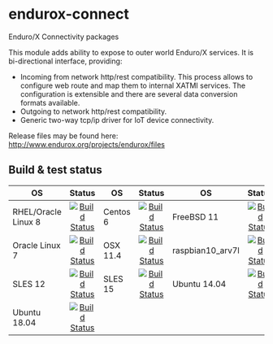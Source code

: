 # endurox-connect
Enduro/X Connectivity packages

This module adds ability to expose to outer world Enduro/X services. It is bi-directional interface, providing:

* Incoming from network http/rest compatibility. This process allows to configure web route and map them to internal XATMI services. The configuration is extensible and there are several data conversion formats available.
* Outgoing to network http/rest compatibility.
* Generic two-way tcp/ip driver for IoT device connectivity.

Release files may be found here: http://www.endurox.org/projects/endurox/files

## Build & test status

| OS   |      Status      | OS       |      Status   |OS       |      Status   |
|----------|:-------------:|----------|:-------------:|----------|:-------------:|
|RHEL/Oracle Linux 8| [![Build Status](http://www.silodev.com:9090/jenkins/buildStatus/icon?job=endurox-connect-ol8)](http://www.silodev.com:9090/jenkins/job/endurox-connect-ol8/) | Centos 6|[![Build Status](http://www.silodev.com:9090/jenkins/buildStatus/icon?job=endurox-connect-centos6)](http://www.silodev.com:9090/jenkins/job/endurox-connect-centos6/)|FreeBSD 11|[![Build Status](http://www.silodev.com:9090/jenkins/buildStatus/icon?job=endurox-connect-freebsd11)](http://www.silodev.com:9090/jenkins/job/endurox-connect-freebsd11/)|
|Oracle Linux 7|[![Build Status](http://www.silodev.com:9090/jenkins/buildStatus/icon?job=endurox-connect-ol7)](http://www.silodev.com:9090/jenkins/job/endurox-connect-ol7/)|OSX 11.4|[![Build Status](http://www.silodev.com:9090/jenkins/buildStatus/icon?job=endurox-connect-osx11_4)](http://www.silodev.com:9090/jenkins/job/endurox-connect-osx11_4/)|raspbian10_arv7l|[![Build Status](http://www.silodev.com:9090/jenkins/buildStatus/icon?job=endurox-connect-raspbian10_arv7l)](http://www.silodev.com:9090/jenkins/job/endurox-connect-raspbian10_arv7l/)|
|SLES 12|[![Build Status](http://www.silodev.com:9090/jenkins/buildStatus/icon?job=endurox-connect-sles12)](http://www.silodev.com:9090/jenkins/job/endurox-connect-sles12/)|SLES 15|[![Build Status](http://www.silodev.com:9090/jenkins/buildStatus/icon?job=endurox-connect-sles15)](http://www.silodev.com:9090/jenkins/job/endurox-connect-sles15/)|Ubuntu 14.04| [![Build Status](http://www.silodev.com:9090/jenkins/buildStatus/icon?job=endurox-connect-ubuntu14)](http://www.silodev.com:9090/jenkins/job/endurox-connect-ubuntu14/)|
|Ubuntu 18.04| [![Build Status](http://www.silodev.com:9090/jenkins/buildStatus/icon?job=endurox-connect-ubuntu18)](http://www.silodev.com:9090/jenkins/job/endurox-connect-ubuntu18/)|



